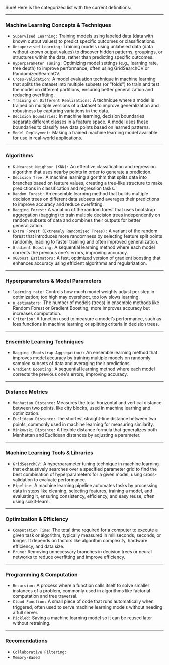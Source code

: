 Sure! Here is the categorized list with the current definitions:

---

### **Machine Learning Concepts & Techniques**
- ```Supervised Learning:``` Training models using labeled data (data with known output values) to predict specific outcomes or classifications.  
- ```Unsupervised Learning:``` Training models using unlabeled data (data without known output values) to discover hidden patterns, groupings, or structures within the data, rather than predicting specific outcomes.  
- ```Hyperparameter Tuning:``` Optimizing model settings (e.g., learning rate, tree depth) to improve performance, often using GridSearchCV or RandomizedSearchCV.  
- ```Cross-Validation:``` A model evaluation technique in machine learning that splits the dataset into multiple subsets (or "folds") to train and test the model on different partitions, ensuring better generalization and reducing overfitting.  
- ```Training on Different Realizations:``` A technique where a model is trained on multiple versions of a dataset to improve generalization and robustness by capturing variations in the data.  
- ```Decision Boundaries:``` In machine learning, decision boundaries separate different classes in a feature space. A model uses these boundaries to classify new data points based on learned patterns.  
- ```Model Deployment:``` Making a trained machine learning model available for use in real-world applications.  

---

### **Algorithms**
- ```K-Nearest Neighbor (KNN):``` An effective classification and regression algorithm that uses nearby points in order to generate a prediction.  
- ```Decision Tree:``` A machine learning algorithm that splits data into branches based on feature values, creating a tree-like structure to make predictions in classification and regression tasks.  
- ```Random Forest:``` An ensemble learning method that builds multiple decision trees on different data subsets and averages their predictions to improve accuracy and reduce overfitting.  
- ```Bagging Forest:``` A variation of the random forest that uses bootstrap aggregation (bagging) to train multiple decision trees independently on random subsets of data and combines their outputs for better generalization.  
- ```Extra Forest (Extremely Randomized Trees):``` A variant of the random forest that introduces more randomness by selecting feature split points randomly, leading to faster training and often improved generalization.  
- ```Gradient Boosting:``` A sequential learning method where each model corrects the previous one's errors, improving accuracy.  
- ```XGBoost Estimators:``` A fast, optimized version of gradient boosting that enhances accuracy using efficient algorithms and regularization.  

---

### **Hyperparameters & Model Parameters**
- ```learning_rate:``` Controls how much model weights adjust per step in optimization; too high may overshoot, too low slows learning.  
- ```n_estimators:``` The number of models (trees) in ensemble methods like Random Forest or Gradient Boosting; more improves accuracy but increases computation.  
- ```Criterion:``` A function used to measure a model’s performance, such as loss functions in machine learning or splitting criteria in decision trees.  

---

### **Ensemble Learning Techniques**
- ```Bagging (Bootstrap Aggregation):``` An ensemble learning method that improves model accuracy by training multiple models on randomly sampled subsets of data and averaging their predictions.  
- ```Gradient Boosting:``` A sequential learning method where each model corrects the previous one's errors, improving accuracy.  

---

### **Distance Metrics**
- ```Manhattan Distance:``` Measures the total horizontal and vertical distance between two points, like city blocks, used in machine learning and optimization.  
- ```Euclidean Distance:``` The shortest straight-line distance between two points, commonly used in machine learning for measuring similarity.  
- ```Minkowski Distance:``` A flexible distance formula that generalizes both Manhattan and Euclidean distances by adjusting a parameter.  

---

### **Machine Learning Tools & Libraries**
- ```GridSearchCV:``` A hyperparameter tuning technique in machine learning that exhaustively searches over a specified parameter grid to find the best combination of hyperparameters for a given model, using cross-validation to evaluate performance.  
- ```Pipeline:``` A machine learning pipeline automates tasks by processing data in steps like cleaning, selecting features, training a model, and evaluating it, ensuring consistency, efficiency, and easy reuse, often using scikit-learn.  

---

### **Optimization & Efficiency**
- ```Computation Time:``` The total time required for a computer to execute a given task or algorithm, typically measured in milliseconds, seconds, or longer. It depends on factors like algorithm complexity, hardware efficiency, and data size.  
- ```Prune:``` Removing unnecessary branches in decision trees or neural networks to reduce overfitting and improve efficiency.  

---

### **Programming & Computation**
- ```Recursion:``` A process where a function calls itself to solve smaller instances of a problem, commonly used in algorithms like factorial computation and tree traversal.  
- ```Cloud Function:``` A small piece of code that runs automatically when triggered, often used to serve machine learning models without needing a full server.  
- ```Pickled:``` Saving a machine learning model so it can be reused later without retraining.  

---
### **Recomendations**
- ```Collaborative Filtering:```
- ```Memory-Based```


